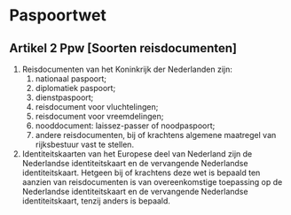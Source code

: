 # Paspoortwet

## Artikel 2 Ppw [Soorten reisdocumenten]

1. Reisdocumenten van het Koninkrijk der Nederlanden zijn:
    1. nationaal paspoort;
    2. diplomatiek paspoort;
    3. dienstpaspoort;
    4. reisdocument voor vluchtelingen;
    5. reisdocument voor vreemdelingen;
    6. nooddocument: laissez-passer of noodpaspoort;
    7. andere reisdocumenten, bij of krachtens algemene maatregel van rijksbestuur vast te stellen.
2. Identiteitskaarten van het Europese deel van Nederland zijn de Nederlandse identiteitskaart en de vervangende Nederlandse identiteitskaart. Hetgeen bij of krachtens deze wet is bepaald ten aanzien van reisdocumenten is van overeenkomstige toepassing op de Nederlandse identiteitskaart en de vervangende Nederlandse identiteitskaart, tenzij anders is bepaald.
